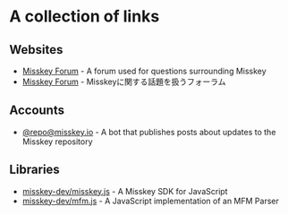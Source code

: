 # A collection of links

## Websites
- [Misskey Forum](https://forum.misskey.io/) - A forum used for questions surrounding Misskey
- [Misskey Forum](https://forum.misskey.io/) - Misskeyに関する話題を扱うフォーラム

## Accounts
- [@repo@misskey.io](https://misskey.io/@repo) - A bot that publishes posts about updates to the Misskey repository

## Libraries
- [misskey-dev/misskey.js](https://github.com/misskey-dev/misskey.js) - A Misskey SDK for JavaScript
- [misskey-dev/mfm.js](https://github.com/misskey-dev/mfm.js) - A JavaScript implementation of an MFM Parser
